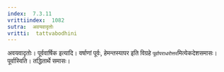 ```yaml
---
index:  7.3.11
vrittiindex:  1082
sutra:  अवयवादृतोः
vritti:  tattvabodhini 
---
```


अवयवादृतोः। पूर्ववार्षिक इत्यादि। वर्षाणां पूर्वः, हेमन्तस्यापर इति विग्रहे `पूर्वापराधरोत्तर`मित्येकदेशसमासः। पूर्वास्विति। तद्धितार्थे समासः।

